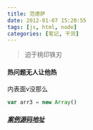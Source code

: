 ```yaml
---
title: 范德萨
date: 2012-01-07 15:20:55
tags: [js, html, node]
categories: [笔记, 干货]
---
```


>迫于桃印铁刃

#### 热问题无人让他热
<!-- more -->
内表面v没那么


```js
var arr3 = new Array()
```

##### [案例源码地址](https://github.com/formattedzzz/H5-web-Worker-exploer)
